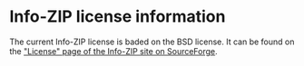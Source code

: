 # Info-ZIP license information

The current Info-ZIP license is baded on the BSD license.
It can be found on the 
["License" page of the Info-ZIP site on SourceForge](https://infozip.sourceforge.net/license.html).
